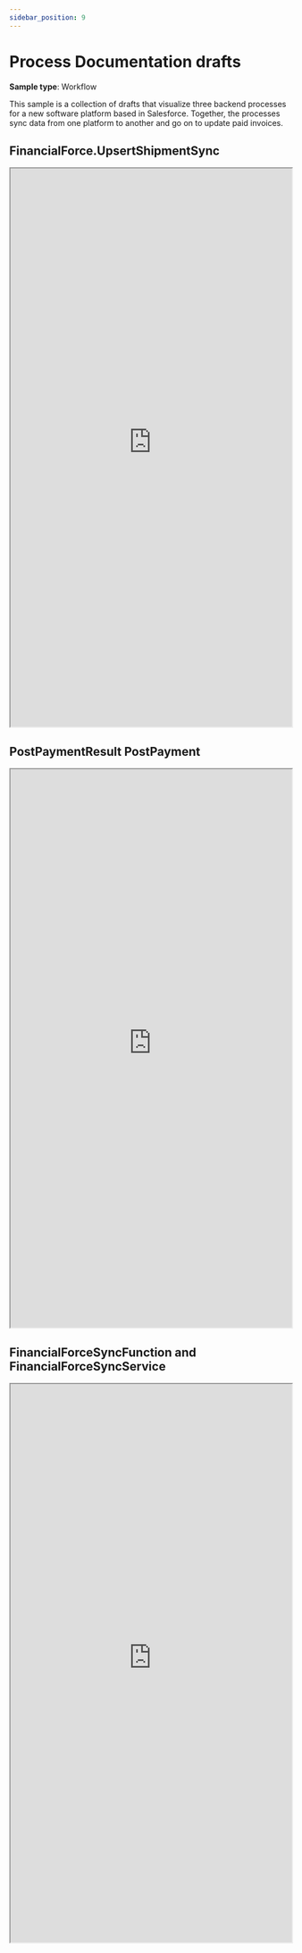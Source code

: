 ```yaml
---
sidebar_position: 9
---
```


# Process Documentation drafts

**Sample type**: Workflow

This sample is a collection of drafts that visualize three backend processes for a new software platform based in Salesforce. Together, the processes sync data from one platform to another and go on to update paid invoices.

## FinancialForce.UpsertShipmentSync

<iframe src="https://a69ed096-4228-4a70-a8fb-2e7fcb2392b1.usrfiles.com/ugd/a69ed0_b76aa4bc0c444b38aba19892a2eaa621.pdf" width="100%" height="1000"></iframe>

## PostPaymentResult PostPayment

<iframe src="https://a69ed096-4228-4a70-a8fb-2e7fcb2392b1.usrfiles.com/ugd/a69ed0_9a3e70a5055d4d489df6da5fbe5c8cae.pdf" width="100%" height="1000"></iframe>

## FinancialForceSyncFunction and FinancialForceSyncService

<iframe src="https://a69ed096-4228-4a70-a8fb-2e7fcb2392b1.usrfiles.com/ugd/a69ed0_0fdd1c708df44cadada30c7af6d2be11.pdf" width="100%" height="1000"></iframe>